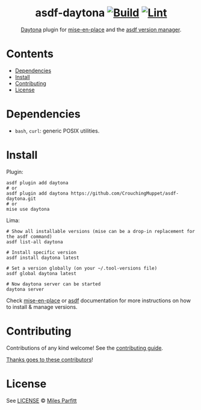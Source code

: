 <div align="center">

# asdf-daytona [![Build](https://github.com/CrouchingMuppet/asdf-daytona/actions/workflows/build.yml/badge.svg)](https://github.com/CrouchingMuppet/asdf-daytona/actions/workflows/build.yml) [![Lint](https://github.com/CrouchingMuppet/asdf-daytona/actions/workflows/lint.yml/badge.svg)](https://github.com/CrouchingMuppet/asdf-daytona/actions/workflows/lint.yml)

[Daytona](https://github.com/daytonaio/daytona) plugin for [mise-en-place](https://github.com/jdx/mise) and the [asdf version manager](https://asdf-vm.com).

</div>

# Contents

- [Dependencies](#dependencies)
- [Install](#install)
- [Contributing](#contributing)
- [License](#license)

# Dependencies

- `bash`, `curl`: generic POSIX utilities.

# Install

Plugin:

```shell
asdf plugin add daytona
# or
asdf plugin add daytona https://github.com/CrouchingMuppet/asdf-daytona.git
# or
mise use daytona
```

Lima:

```shell
# Show all installable versions (mise can be a drop-in replacement for the asdf command)
asdf list-all daytona

# Install specific version
asdf install daytona latest

# Set a version globally (on your ~/.tool-versions file)
asdf global daytona latest

# Now daytona server can be started
daytona server
```

Check [mise-en-place](https://mise.jdx.dev/) or [asdf](https://github.com/asdf-vm/asdf) documentation for more instructions on how to install & manage versions.

# Contributing

Contributions of any kind welcome! See the [contributing guide](contributing.md).

[Thanks goes to these contributors](https://github.com/CrouchingMuppet/asdf-lima/graphs/contributors)!

# License

See [LICENSE](LICENSE) © [Miles Parfitt](https://github.com/CrouchingMuppet/)
